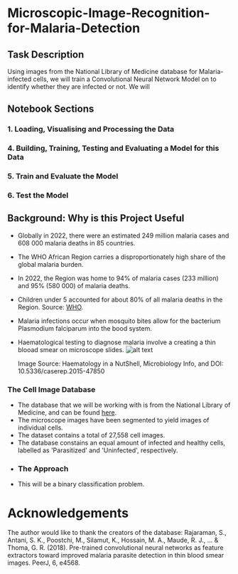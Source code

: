 # Microscopic-Image-Recognition-for-Malaria-Detection

## Task Description
Using images from the National Library of Medicine database for Malaria-infected cells, we will train a Convolutional Neural Network Model on to identify whether they are infected or not.
We will 
## Notebook Sections
### 1. Loading, Visualising and Processing the Data
### 4. Building, Training, Testing and Evaluating a Model for this Data
### 5. Train and Evaluate the Model
### 6. Test the Model
## Background: Why is this Project Useful
* Globally in 2022, there were an estimated 249 million malaria cases and 608 000 malaria deaths in 85 countries.
* The WHO African Region carries a disproportionately high share of the global malaria burden.
* In 2022, the Region was home to 94% of malaria cases (233 million) and 95% (580 000) of malaria deaths.
* Children under 5 accounted for about 80% of all malaria deaths in the Region. Source: [WHO](https://www.who.int/news-room/fact-sheets/detail/malaria).
* Malaria infections occur when mosquito bites allow for the bacterium Plasmodium falciparum into the bood system.
* Haematological testing to diagnose malaria involve a creating a thin blooad smear on microscope slides.
 ![alt text](https://microbenotes.com/wp-content/uploads/2020/02/Thick-Blood-Smear-and-Thin-Blood-Smear.jpg)

    Image Source: Haematology in a NutShell, Microbiology Info, and DOI: 10.5336/caserep.2015-47850
### The Cell Image Database
* The database that we will be working with is from the National Library of Medicine, and can be found [here](https://lhncbc.nlm.nih.gov/LHC-research/LHC-projects/image-processing/malaria-datasheet.html).
* The microscope images have been segmented to yield images of individual cells.
* The dataset contains a total of 27,558 cell images.
* The database constains an equal amount of infected and healthy cells, labelled as 'Parasitized' and 'Uninfected', respectively.
* ### The Approach
* This will be a binary classification problem.

# Acknowledgements
The author would like to thank the creators of the database:
Rajaraman, S., Antani, S. K., Poostchi, M., Silamut, K., Hossain, M. A., Maude, R. J., ... & Thoma, G. R. (2018). Pre-trained convolutional neural networks as feature extractors toward improved malaria parasite detection in thin blood smear images. PeerJ, 6, e4568.
